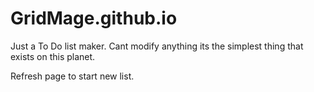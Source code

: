 # GridMage.github.io
Just a To Do list maker. Cant modify anything its the simplest thing that exists on this planet.

Refresh page to start new list.
